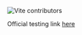 ![Vite contributors](https://contributors.aika.dev/Genera1Developer/UnderGlow/contributors.svg?max=44)

Official testing link [here](https://underglow-testing91758603916.vercel.app)
